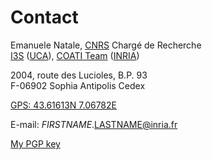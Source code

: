 <!-- title: Contact -->

# Contact

Emanuele Natale, [CNRS](https://www.cnrs.fr/) Chargé de Recherche  
[I3S](http://www.i3s.unice.fr/) ([UCA](http://univ-cotedazur.fr/)), [COATI Team](https://team.inria.fr/coati/team-members/) ([INRIA](https://www.inria.fr))  

2004, route des Lucioles, B.P. 93  
F-06902 Sophia Antipolis Cedex  

[GPS: 43.61613N 7.06782E](https://www.qwant.com/maps/place/latlon:43.61613:7.06782@4361613_706782/#map=16/43.6161300/7.0678200)

E-mail: $FIRSTNAME.$LASTNAME@inria.fr

[My PGP key]({{base_path}}/keys/emanuele.natale@inria.fr-pgp.pub.asc)
